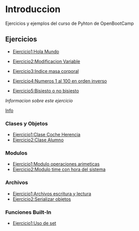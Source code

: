 # Introduccion

Ejercicios y ejemplos del curso de Pyhton de OpenBootCamp

## Ejercicios

* [Ejercicio1:Hola Mundo](./Exercises/Ejercicio1.py)

* [Ejercicio2:Modificacion Variable](./Exercises/Ejercicio2.py)

* [Ejercicio3:Indice masa corporal](./Exercises/Ejercicio3.py)

* [Ejercicio4:Numeros 1 al 100 en orden inverso](./Exercises/Ejercicio4.py)

* [Ejercicio5:Bisiesto o no bisiesto](./Exercises/Ejercicio5.py)

*Informacion sobre este ejercicio*

[Info](https://learn.microsoft.com/es-es/office/troubleshoot/excel/determine-a-leap-year)

### Clases y Objetos
* [Ejercicio1:Clase Coche Herencia](./Exercises/Clases_Objetos/Ejercicio1.py)
* [Ejercicio2:Clase Alumno](./Exercises/Clases_Objetos/Ejercicio2.py)

### Modulos
* [Ejercicio1:Modulo operaciones arimeticas](./Exercises/Modulos/Ejercicio1.py)
* [Ejercicio2:Modulo time con hora del sistema](./Exercises/Modulos/Ejercicio2.py)

### Archivos
* [Ejercicio1:Archivos escritura y lectura](./Exercises/Archivos/Ejercicio1.py)
* [Ejercicio2:Serializar objetos](./Exercises/Archivos/Ejercicio2.py)

### Funciones Built-In
* [Ejercicio1:Uso de set](./Exercises/Funciones/Ejercicio1.py)